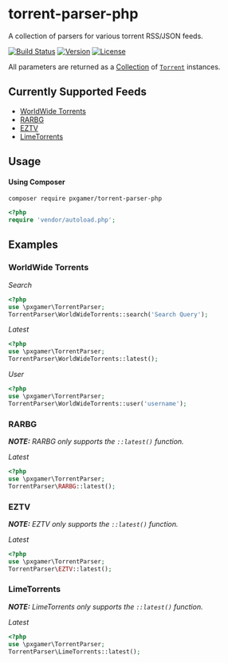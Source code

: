 # torrent-parser-php

A collection of parsers for various torrent RSS/JSON feeds.

[![Build Status](https://travis-ci.org/pxgamer/torrent-parser-php.svg?branch=master)](https://travis-ci.org/pxgamer/torrent-parser-php)
[![Version](https://img.shields.io/packagist/v/pxgamer/torrent-parser-php.svg)](https://packagist.org/p/pxgamer/torrent-parser-php)
[![License](https://img.shields.io/packagist/l/pxgamer/torrent-parser-php.svg)](https://opensource.org/licenses/mit-license)

All parameters are returned as a [Collection](https://github.com/tightenco/collect) of [`Torrent`](src/Torrent.php) instances.

## Currently Supported Feeds

- [WorldWide Torrents](src/WorldWideTorrents.php)
- [RARBG](src/RARBG.php)
- [EZTV](src/EZTV.php)
- [LimeTorrents](src/LimeTorrents.php)

## Usage

#### Using Composer  
`composer require pxgamer/torrent-parser-php`  
```php
<?php
require 'vendor/autoload.php';
```

## Examples

### WorldWide Torrents

_Search_
```php
<?php
use \pxgamer\TorrentParser;
TorrentParser\WorldWideTorrents::search('Search Query');
```

_Latest_
```php
<?php
use \pxgamer\TorrentParser;
TorrentParser\WorldWideTorrents::latest();
```

_User_
```php
<?php
use \pxgamer\TorrentParser;
TorrentParser\WorldWideTorrents::user('username');
```

### RARBG

*__NOTE:__ RARBG only supports the `::latest()` function.*

_Latest_
```php
<?php
use \pxgamer\TorrentParser;
TorrentParser\RARBG::latest();
```

### EZTV

*__NOTE:__ EZTV only supports the `::latest()` function.*

_Latest_
```php
<?php
use \pxgamer\TorrentParser;
TorrentParser\EZTV::latest();
```


### LimeTorrents

*__NOTE:__ LimeTorrents only supports the `::latest()` function.*

_Latest_
```php
<?php
use \pxgamer\TorrentParser;
TorrentParser\LimeTorrents::latest();
```
